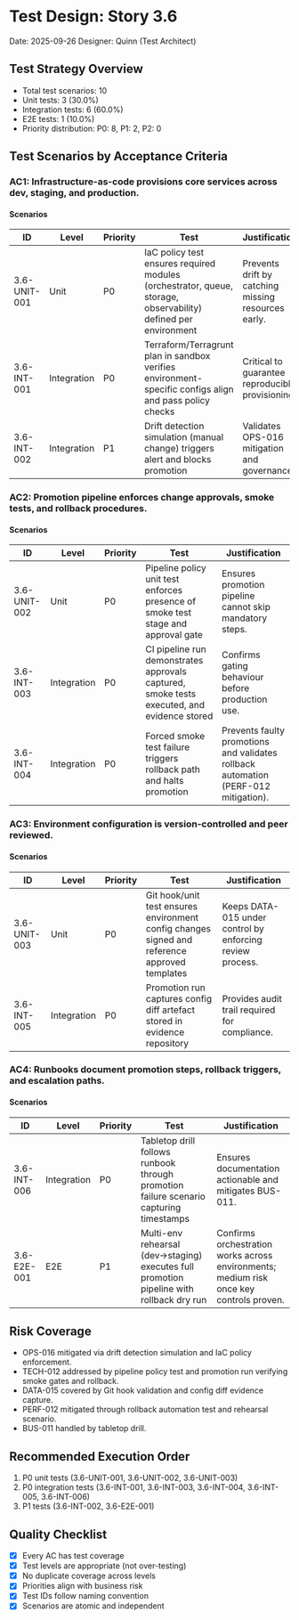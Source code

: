 # Test Design: Story 3.6

Date: 2025-09-26
Designer: Quinn (Test Architect)

## Test Strategy Overview

- Total test scenarios: 10
- Unit tests: 3 (30.0%)
- Integration tests: 6 (60.0%)
- E2E tests: 1 (10.0%)
- Priority distribution: P0: 8, P1: 2, P2: 0

## Test Scenarios by Acceptance Criteria

### AC1: Infrastructure-as-code provisions core services across dev, staging, and production.

#### Scenarios

| ID           | Level       | Priority | Test                                                                                     | Justification                                                                                                  |
| ------------ | ----------- | -------- | ---------------------------------------------------------------------------------------- | ---------------------------------------------------------------------------------------------------------------- |
| 3.6-UNIT-001 | Unit        | P0       | IaC policy test ensures required modules (orchestrator, queue, storage, observability) defined per environment | Prevents drift by catching missing resources early.                                                              |
| 3.6-INT-001  | Integration | P0       | Terraform/Terragrunt plan in sandbox verifies environment-specific configs align and pass policy checks          | Critical to guarantee reproducible provisioning.                                                                |
| 3.6-INT-002  | Integration | P1       | Drift detection simulation (manual change) triggers alert and blocks promotion                                   | Validates OPS-016 mitigation and governance.                                                                     |

### AC2: Promotion pipeline enforces change approvals, smoke tests, and rollback procedures.

#### Scenarios

| ID           | Level       | Priority | Test                                                                                              | Justification                                                                                                     |
| ------------ | ----------- | -------- | ------------------------------------------------------------------------------------------------- | ----------------------------------------------------------------------------------------------------------------- |
| 3.6-UNIT-002 | Unit        | P0       | Pipeline policy unit test enforces presence of smoke test stage and approval gate                 | Ensures promotion pipeline cannot skip mandatory steps.                                                          |
| 3.6-INT-003  | Integration | P0       | CI pipeline run demonstrates approvals captured, smoke tests executed, and evidence stored        | Confirms gating behaviour before production use.                                                                 |
| 3.6-INT-004  | Integration | P0       | Forced smoke test failure triggers rollback path and halts promotion                              | Prevents faulty promotions and validates rollback automation (PERF-012 mitigation).                              |

### AC3: Environment configuration is version-controlled and peer reviewed.

#### Scenarios

| ID           | Level       | Priority | Test                                                                                        | Justification                                                                                             |
| ------------ | ----------- | -------- | ------------------------------------------------------------------------------------------- | --------------------------------------------------------------------------------------------------------- |
| 3.6-UNIT-003 | Unit        | P0       | Git hook/unit test ensures environment config changes signed and reference approved templates | Keeps DATA-015 under control by enforcing review process.                                                |
| 3.6-INT-005  | Integration | P0       | Promotion run captures config diff artefact stored in evidence repository                    | Provides audit trail required for compliance.                                                             |

### AC4: Runbooks document promotion steps, rollback triggers, and escalation paths.

#### Scenarios

| ID           | Level       | Priority | Test                                                                                       | Justification                                                                                        |
| ------------ | ----------- | -------- | ------------------------------------------------------------------------------------------ | ---------------------------------------------------------------------------------------------------- |
| 3.6-INT-006  | Integration | P0       | Tabletop drill follows runbook through promotion failure scenario capturing timestamps     | Ensures documentation actionable and mitigates BUS-011.                                              |
| 3.6-E2E-001  | E2E         | P1       | Multi-env rehearsal (dev→staging) executes full promotion pipeline with rollback dry run   | Confirms orchestration works across environments; medium risk once key controls proven.             |

## Risk Coverage

- OPS-016 mitigated via drift detection simulation and IaC policy enforcement.
- TECH-012 addressed by pipeline policy test and promotion run verifying smoke gates and rollback.
- DATA-015 covered by Git hook validation and config diff evidence capture.
- PERF-012 mitigated through rollback automation test and rehearsal scenario.
- BUS-011 handled by tabletop drill.

## Recommended Execution Order

1. P0 unit tests (3.6-UNIT-001, 3.6-UNIT-002, 3.6-UNIT-003)
2. P0 integration tests (3.6-INT-001, 3.6-INT-003, 3.6-INT-004, 3.6-INT-005, 3.6-INT-006)
3. P1 tests (3.6-INT-002, 3.6-E2E-001)

## Quality Checklist

- [x] Every AC has test coverage
- [x] Test levels are appropriate (not over-testing)
- [x] No duplicate coverage across levels
- [x] Priorities align with business risk
- [x] Test IDs follow naming convention
- [x] Scenarios are atomic and independent
